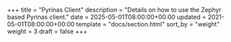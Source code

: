 +++
title = "Pyrinas Client"
description = "Details on how to use the Zephyr based Pyrinas client."
date = 2025-05-01T08:00:00+00:00
updated = 2021-05-01T08:00:00+00:00
template = "docs/section.html"
sort_by = "weight"
weight = 3
draft = false
+++
